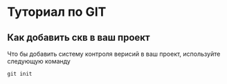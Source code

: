 # Туториал по GIT 

## Как добавить скв в ваш проект 

Что бы добавить систему контроля верисий в ваш проект, используйте следующую команду 

```
git init

```
